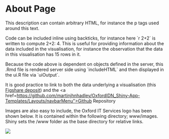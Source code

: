 <h1>About Page</h1>

<p>This description can contain arbitrary HTML, for instance the p tags used around this text.</p>

<p>Code can be included inline using backticks, for instance here `r 2+2` is written to compute 2+2: 4. This is useful for providing information about the data included in the visualisation, for instance the observation that the data in this visualisation has 15 rows in it.</p>

<p>Because the code above is dependent on objects defined in the server, this .Rmd file is rendered server side using `includeHTML` and then displayed in the ui.R file via `uiOutput`.</p>

It is good practice to link to both the data underlying a visualisation (this <a href="https://dx.doi.org/10.6084/m9.figshare.3425729">Figshare deposit</a>) and the <a href=https://github.com/martinjhnhadley/OxfordIDN_Shiny-App-Templates/Layouts/navbarMenu">Github Repository</a>

Images are also easy to include, the Oxford IT Services logo has been shown below. It is contained within the following directory; www/images. Shiny sets the /www folder as the base directory for relative links.

<img src="images/it-services.png"/>
